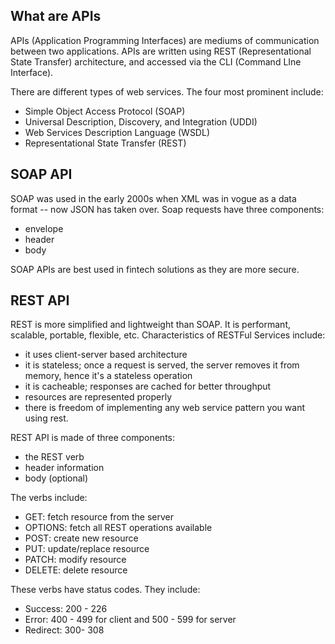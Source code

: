 ## What are APIs
APIs (Application Programming Interfaces) are mediums of communication between two applications. APIs are 
written using REST (Representational State Transfer) architecture, and accessed via the CLI (Command LIne Interface).

There are different types of web services. The four most prominent include:

- Simple Object Access Protocol (SOAP)
- Universal Description, Discovery, and Integration (UDDI)
- Web Services Description Language (WSDL)
- Representational State Transfer (REST)

## SOAP API
SOAP was used in the early 2000s when XML was in vogue as a data format -- now JSON has taken over. Soap requests have 
three components:
- envelope
- header
- body

SOAP APIs are best used in fintech solutions as they are more secure.

## REST API
REST is more simplified and lightweight than SOAP. It is performant, scalable, portable, flexible, etc. 
Characteristics of RESTFul Services include:
- it uses client-server based architecture
- it is stateless; once a request is served, the server removes it from memory, hence it's a stateless operation
- it is cacheable; responses are cached for better throughput
- resources are represented properly
- there is freedom of implementing any web service pattern you want using rest.

REST API is made of three components:
- the REST verb
- header information
- body (optional)

The verbs include:
- GET: fetch resource from the server
- OPTIONS: fetch all REST operations available
- POST: create new resource
- PUT: update/replace resource
- PATCH: modify resource
- DELETE: delete resource

These verbs have status codes. They include:

- Success: 200 - 226
- Error: 400 - 499 for client and 500 - 599 for server
- Redirect: 300- 308

